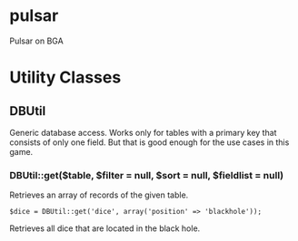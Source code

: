 # pulsar

Pulsar on BGA

# Utility Classes

## DBUtil
Generic database access. Works only for tables with a primary key that consists of only one field.
But that is good enough for the use cases in this game.

### DBUtil::get($table, $filter = null, $sort = null, $fieldlist = null)

Retrieves an array of records of the given table.

``$dice = DBUtil::get('dice', array('position' => 'blackhole'));``

Retrieves all dice that are located in the black hole.
